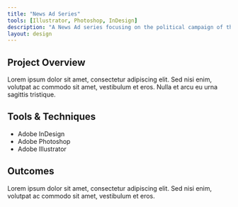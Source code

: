 ```yaml
---
title: "News Ad Series"
tools: [Illustrator, Photoshop, InDesign]
description: "A News Ad series focusing on the political campaign of the Liberal Party of Canada."
layout: design
---
```


## Project Overview

Lorem ipsum dolor sit amet, consectetur adipiscing elit. Sed nisi enim, volutpat ac commodo sit amet, vestibulum et eros. Nulla et arcu eu urna sagittis tristique.


## Tools & Techniques
- Adobe InDesign
- Adobe Photoshop
- Adobe Illustrator

## Outcomes

Lorem ipsum dolor sit amet, consectetur adipiscing elit. Sed nisi enim, volutpat ac commodo sit amet, vestibulum et eros.
